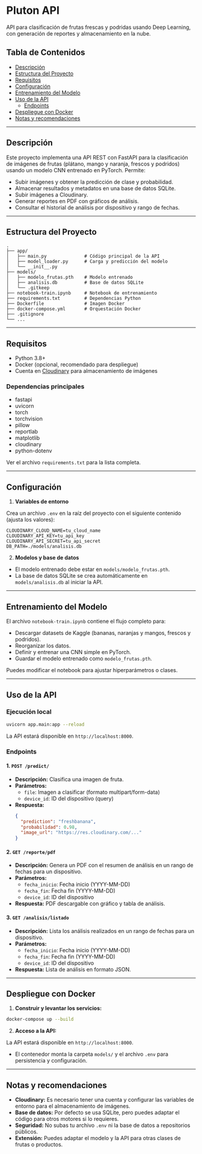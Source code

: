 # Pluton API

API para clasificación de frutas frescas y podridas usando Deep Learning, con generación de reportes y almacenamiento en la nube.

## Tabla de Contenidos

- [Descripción](#descripción)
- [Estructura del Proyecto](#estructura-del-proyecto)
- [Requisitos](#requisitos)
- [Configuración](#configuración)
- [Entrenamiento del Modelo](#entrenamiento-del-modelo)
- [Uso de la API](#uso-de-la-api)
  - [Endpoints](#endpoints)
- [Despliegue con Docker](#despliegue-con-docker)
- [Notas y recomendaciones](#notas-y-recomendaciones)

---

## Descripción

Este proyecto implementa una API REST con FastAPI para la clasificación de imágenes de frutas (plátano, mango y naranja, frescos y podridos) usando un modelo CNN entrenado en PyTorch. Permite:

- Subir imágenes y obtener la predicción de clase y probabilidad.
- Almacenar resultados y metadatos en una base de datos SQLite.
- Subir imágenes a Cloudinary.
- Generar reportes en PDF con gráficos de análisis.
- Consultar el historial de análisis por dispositivo y rango de fechas.

---

## Estructura del Proyecto

```
.
├── app/
│   ├── main.py              # Código principal de la API
│   ├── model_loader.py      # Carga y predicción del modelo
│   └── __init__.py
├── models/
│   ├── modelo_frutas.pth    # Modelo entrenado
│   ├── analisis.db          # Base de datos SQLite
│   └── .gitkeep
├── notebook-train.ipynb     # Notebook de entrenamiento
├── requirements.txt         # Dependencias Python
├── Dockerfile               # Imagen Docker
├── docker-compose.yml       # Orquestación Docker
├── .gitignore
└── ...
```

---

## Requisitos

- Python 3.8+
- Docker (opcional, recomendado para despliegue)
- Cuenta en [Cloudinary](https://cloudinary.com/) para almacenamiento de imágenes

### Dependencias principales

- fastapi
- uvicorn
- torch
- torchvision
- pillow
- reportlab
- matplotlib
- cloudinary
- python-dotenv

Ver el archivo `requirements.txt` para la lista completa.

---

## Configuración

1. **Variables de entorno**

Crea un archivo `.env` en la raíz del proyecto con el siguiente contenido (ajusta los valores):

```
CLOUDINARY_CLOUD_NAME=tu_cloud_name
CLOUDINARY_API_KEY=tu_api_key
CLOUDINARY_API_SECRET=tu_api_secret
DB_PATH=./models/analisis.db
```

2. **Modelos y base de datos**

- El modelo entrenado debe estar en `models/modelo_frutas.pth`.
- La base de datos SQLite se crea automáticamente en `models/analisis.db` al iniciar la API.

---

## Entrenamiento del Modelo

El archivo `notebook-train.ipynb` contiene el flujo completo para:

- Descargar datasets de Kaggle (bananas, naranjas y mangos, frescos y podridos).
- Reorganizar los datos.
- Definir y entrenar una CNN simple en PyTorch.
- Guardar el modelo entrenado como `modelo_frutas.pth`.

Puedes modificar el notebook para ajustar hiperparámetros o clases.

---

## Uso de la API

### Ejecución local

```bash
uvicorn app.main:app --reload
```

La API estará disponible en `http://localhost:8000`.

### Endpoints

#### 1. `POST /predict/`

- **Descripción:** Clasifica una imagen de fruta.
- **Parámetros:**
  - `file`: Imagen a clasificar (formato multipart/form-data)
  - `device_id`: ID del dispositivo (query)
- **Respuesta:**
  ```json
  {
  	"prediction": "freshbanana",
  	"probabilidad": 0.98,
  	"image_url": "https://res.cloudinary.com/..."
  }
  ```

#### 2. `GET /reporte/pdf`

- **Descripción:** Genera un PDF con el resumen de análisis en un rango de fechas para un dispositivo.
- **Parámetros:**
  - `fecha_inicio`: Fecha inicio (YYYY-MM-DD)
  - `fecha_fin`: Fecha fin (YYYY-MM-DD)
  - `device_id`: ID del dispositivo
- **Respuesta:** PDF descargable con gráfico y tabla de análisis.

#### 3. `GET /analisis/listado`

- **Descripción:** Lista los análisis realizados en un rango de fechas para un dispositivo.
- **Parámetros:**
  - `fecha_inicio`: Fecha inicio (YYYY-MM-DD)
  - `fecha_fin`: Fecha fin (YYYY-MM-DD)
  - `device_id`: ID del dispositivo
- **Respuesta:** Lista de análisis en formato JSON.

---

## Despliegue con Docker

1. **Construir y levantar los servicios:**

```bash
docker-compose up --build
```

2. **Acceso a la API:**

La API estará disponible en `http://localhost:8000`.

- El contenedor monta la carpeta `models/` y el archivo `.env` para persistencia y configuración.

---

## Notas y recomendaciones

- **Cloudinary:** Es necesario tener una cuenta y configurar las variables de entorno para el almacenamiento de imágenes.
- **Base de datos:** Por defecto se usa SQLite, pero puedes adaptar el código para otros motores si lo requieres.
- **Seguridad:** No subas tu archivo `.env` ni la base de datos a repositorios públicos.
- **Extensión:** Puedes adaptar el modelo y la API para otras clases de frutas o productos.
